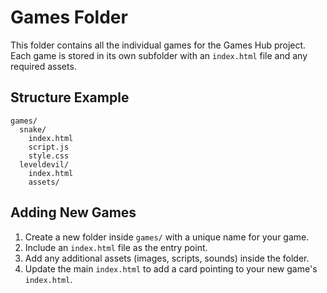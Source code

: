 # Games Folder

This folder contains all the individual games for the Games Hub project. Each game is stored in its own subfolder with an `index.html` file and any required assets.

## Structure Example

```
games/
  snake/
    index.html
    script.js
    style.css
  leveldevil/
    index.html
    assets/
```

## Adding New Games

1. Create a new folder inside `games/` with a unique name for your game.
2. Include an `index.html` file as the entry point.
3. Add any additional assets (images, scripts, sounds) inside the folder.
4. Update the main `index.html` to add a card pointing to your new game's `index.html`.
